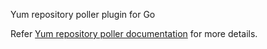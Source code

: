Yum repository poller plugin for Go

Refer <a href="https://docs.gocd.org/current/extension_points/yum_repository_poller.html">Yum repository poller documentation</a> for more details. 
